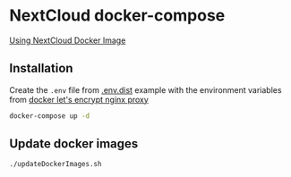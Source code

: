 # NextCloud docker-compose

[Using NextCloud Docker Image](https://docs.gitlab.com/omnibus/docker/)

## Installation

Create the `.env` file from [.env.dist](.env.dist) example with the
environment variables from [docker let's encrypt nginx proxy](https://github.com/JrCs/docker-letsencrypt-nginx-proxy-companion/wiki/Basic-usage)

```bash
docker-compose up -d
```

## Update docker images

```bash
./updateDockerImages.sh
```
